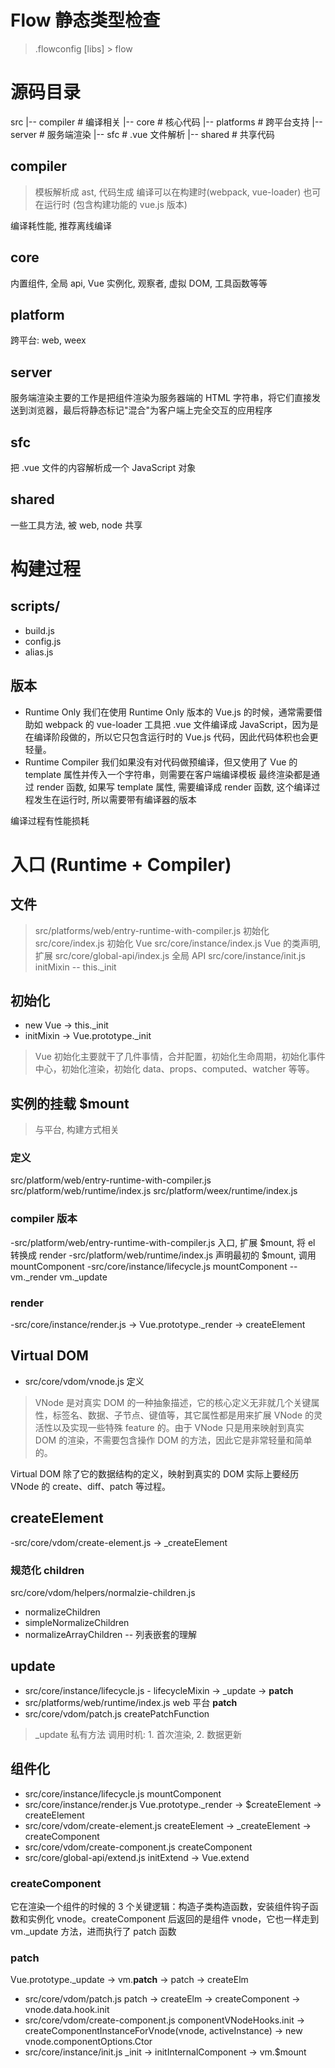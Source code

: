 # Flow 静态类型检查
> .flowconfig 
 [libs] > flow

 # 源码目录

src
|-- compiler    # 编译相关
|-- core        # 核心代码
|-- platforms   # 跨平台支持
|-- server      # 服务端渲染
|-- sfc         # .vue 文件解析
|-- shared      # 共享代码

## compiler
> 模板解析成 ast, 代码生成
编译可以在构建时(webpack, vue-loader)
也可在运行时 (包含构建功能的 vue.js 版本)

编译耗性能, 推荐离线编译

## core
内置组件, 全局 api, Vue 实例化, 观察者, 虚拟 DOM, 工具函数等等

## platform
跨平台: web, weex

## server
服务端渲染主要的工作是把组件渲染为服务器端的 HTML 字符串，将它们直接发送到浏览器，最后将静态标记"混合"为客户端上完全交互的应用程序

## sfc
把 .vue 文件的内容解析成一个 JavaScript 对象

## shared
一些工具方法, 被 web, node 共享

# 构建过程

## scripts/
- build.js
- config.js
- alias.js

## 版本
- Runtime Only
我们在使用 Runtime Only 版本的 Vue.js 的时候，通常需要借助如 webpack 的 vue-loader 工具把 .vue 文件编译成 JavaScript，因为是在编译阶段做的，所以它只包含运行时的 Vue.js 代码，因此代码体积也会更轻量。
- Runtime Compiler
我们如果没有对代码做预编译，但又使用了 Vue 的 template 属性并传入一个字符串，则需要在客户端编译模板
最终渲染都是通过 render 函数, 如果写 template 属性, 需要编译成 render 函数,
这个编译过程发生在运行时, 所以需要带有编译器的版本 

编译过程有性能损耗

# 入口 (Runtime + Compiler)

## 文件
> src/platforms/web/entry-runtime-with-compiler.js 初始化
> src/core/index.js 初始化 Vue
> src/core/instance/index.js Vue 的类声明, 扩展
> src/core/global-api/index.js 全局 API 
> src/core/instance/init.js initMixin -- this._init

## 初始化

- new Vue -> this._init
- initMixin -> Vue.prototype._init

> Vue 初始化主要就干了几件事情，合并配置，初始化生命周期，初始化事件中心，初始化渲染，初始化 data、props、computed、watcher 等等。

## 实例的挂载 $mount
> 与平台, 构建方式相关

### 定义
src/platform/web/entry-runtime-with-compiler.js
src/platform/web/runtime/index.js
src/platform/weex/runtime/index.js

### compiler 版本

-src/platform/web/entry-runtime-with-compiler.js 入口, 扩展 $mount, 将 el 转换成 render 
-src/platform/web/runtime/index.js 声明最初的 $mount, 调用 mountComponent
-src/core/instance/lifecycle.js mountComponent -- vm._render vm._update

### render
-src/core/instance/render.js -> Vue.prototype._render -> createElement

## Virtual DOM
- src/core/vdom/vnode.js 定义

> VNode 是对真实 DOM 的一种抽象描述，它的核心定义无非就几个关键属性，标签名、数据、子节点、键值等，其它属性都是用来扩展 VNode 的灵活性以及实现一些特殊 feature 的。由于 VNode 只是用来映射到真实 DOM 的渲染，不需要包含操作 DOM 的方法，因此它是非常轻量和简单的。

Virtual DOM 除了它的数据结构的定义，映射到真实的 DOM 实际上要经历 VNode 的 create、diff、patch 等过程。

## createElement
-src/core/vdom/create-element.js -> _createElement

### 规范化 children
src/core/vdom/helpers/normalzie-children.js
- normalizeChildren
- simpleNormalizeChildren
- normalizeArrayChildren -- 列表嵌套的理解

## update


- src/core/instance/lifecycle.js - lifecycleMixin -> _update -> __patch__
- src/platforms/web/runtime/index.js web 平台 __patch__
- src/core/vdom/patch.js createPatchFunction

> _update 私有方法
> 调用时机: 1. 首次渲染, 2. 数据更新

## 组件化
- src/core/instance/lifecycle.js mountComponent
- src/core/instance/render.js Vue.prototype._render -> $createElement -> createElement
- src/core/vdom/create-element.js createElement -> _createElement -> createComponent
- src/core/vdom/create-component.js createComponent
- src/core/global-api/extend.js initExtend -> Vue.extend

### createComponent
它在渲染一个组件的时候的 3 个关键逻辑：构造子类构造函数，安装组件钩子函数和实例化 vnode。createComponent 后返回的是组件 vnode，它也一样走到 vm._update 方法，进而执行了 patch 函数

### patch

Vue.prototype._update -> vm.__patch__ -> patch -> createElm

- src/core/vdom/patch.js patch -> createElm -> createComponent -> vnode.data.hook.init
- src/core/vdom/create-component.js componentVNodeHooks.init -> createComponentInstanceForVnode(vnode, activeInstance) -> new vnode.componentOptions.Ctor
- src/core/instance/init.js _init -> initInternalComponent -> vm.$mount
